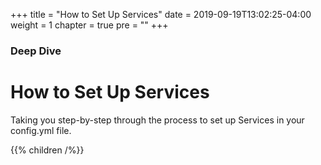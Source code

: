 +++
title = "How to Set Up Services"
date = 2019-09-19T13:02:25-04:00
weight = 1
chapter = true
pre = "<b></b>"
+++

### Deep Dive

# How to Set Up Services

Taking you step-by-step through the process to set up Services in your config.yml file.

{{% children  /%}}
